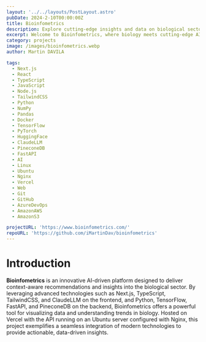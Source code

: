 ```yaml
---
layout: '../../layouts/PostLayout.astro'
pubDate: 2024-2-10T00:00:00Z
title: Bioinfometrics
description: Explore cutting-edge insights and data on biological sectors with Bioinfometrics. Our platform delivers unique perspectives on industry trends to keep you well-informed and ahead of the curve.
excerpt: Welcome to Bioinfometrics, where biology meets cutting-edge AI.
category: projects
image: /images/bioinfometrics.webp
author: Martin DAVILA

tags:
  - Next.js
  - React
  - TypeScript
  - JavaScript
  - Node.js
  - TailwindCSS
  - Python
  - NumPy
  - Pandas
  - Docker
  - TensorFlow
  - PyTorch
  - HuggingFace
  - ClaudeLLM
  - PineconeDB
  - FastAPI
  - AI
  - Linux
  - Ubuntu
  - Nginx
  - Vercel
  - Web
  - Git
  - GitHub
  - AzureDevOps
  - AmazonAWS
  - AmazonS3

projectURL: 'https://www.bioinfometrics.com/'
repoURL: 'https://github.com/iMartinDav/bioinfometrics'
---
```


# Introduction

**Bioinfometrics** is an innovative AI-driven platform designed to deliver context-aware recommendations and insights into the biological sector. By leveraging advanced technologies such as Next.js, TypeScript, TailwindCSS, and ClaudeLLM on the frontend, and Python, TensorFlow, FastAPI, and PineconeDB on the backend, Bioinfometrics offers a powerful tool for visualizing data and understanding trends in biology. Hosted on Vercel with the API running on an Ubuntu server configured with Nginx, this project exemplifies a seamless integration of modern technologies to provide actionable, data-driven insights.
